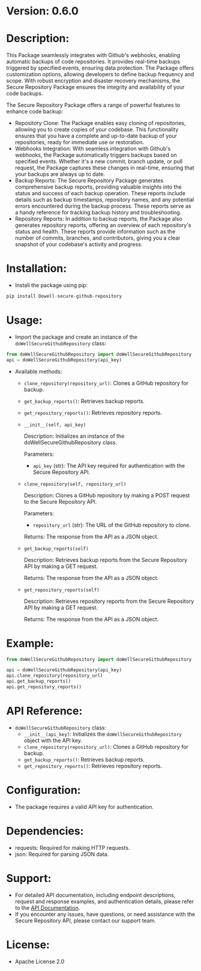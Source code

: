 # Version: 0.6.0
# Description:
This Package seamlessly integrates with Github's webhooks, enabling automatic backups of code repositories. It provides real-time backups triggered by specified events, ensuring data protection. The Package offers customization options, allowing developers to define backup frequency and scope. With robust encryption and disaster recovery mechanisms, the Secure Repository Package ensures the integrity and availability of your code backups.

The Secure Repository Package offers a range of powerful features to enhance code backup:

- Repository Clone: The Package enables easy cloning of repositories, allowing you to create copies of your codebase. This functionality ensures that you have a complete and up-to-date backup of your repositories, ready for immediate use or restoration.
- Webhooks Integration: With seamless integration with Github's webhooks, the Package automatically triggers backups based on specified events. Whether it's a new commit, branch update, or pull request, the Package captures these changes in real-time, ensuring that your backups are always up to date.
- Backup Reports: The Secure Repository Package generates comprehensive backup reports, providing valuable insights into the status and success of each backup operation. These reports include details such as backup timestamps, repository names, and any potential errors encountered during the backup process. These reports serve as a handy reference for tracking backup history and troubleshooting.
- Repository Reports: In addition to backup reports, the Package also generates repository reports, offering an overview of each repository's status and health. These reports provide information such as the number of commits, branches, and contributors, giving you a clear snapshot of your codebase's activity and progress.
# Installation:
- Install the package using pip: 
```python
pip install Dowell-secure-github-repository
```
        
# Usage:
- Import the package and create an instance of the `doWellSecureGithubRepository` class:
    
```python
from doWellSecureGithubRepository import doWellSecureGithubRepository
api = doWellSecureGithubRepository(api_key)
```
    
- Available methods:
    - `clone_repository(repository_url)`: Clones a GitHub repository for backup.
    - `get_backup_reports()`: Retrieves backup reports.
    - `get_repository_reports()`: Retrieves repository reports.
    - `__init__(self, api_key)`
        
        Description: Initializes an instance of the doWellSecureGithubRepository class.
        
        Parameters:
        
        - `api_key` (str): The API key required for authentication with the Secure Repository API.
    - `clone_repository(self, repository_url)`
        
        Description: Clones a GitHub repository by making a POST request to the Secure Repository API.
        
        Parameters:
        
        - `repository_url` (str): The URL of the GitHub repository to clone.
        
        Returns: The response from the API as a JSON object.
        
    - `get_backup_reports(self)`
        
        Description: Retrieves backup reports from the Secure Repository API by making a      GET request.
        
        Returns: The response from the API as a JSON object.
        
    - `get_repository_reports(self)`
        
        Description: Retrieves repository reports from the Secure Repository API by making a GET request.
        
        Returns: The response from the API as a JSON object.
        
# Example:
    
```python
from doWellSecureGithubRepository import doWellSecureGithubRepository

api = doWellSecureGithubRepository(api_key)
api.clone_repository(repository_url)
api.get_backup_reports()
api.get_repository_reports()
```
    
# API Reference:
- `doWellSecureGithubRepository` class:
    - `__init__(api_key)`: Initializes the `doWellSecureGithubRepository` object with the API key.
    - `clone_repository(repository_url)`: Clones a GitHub repository for backup.
    - `get_backup_reports()`: Retrieves backup reports.
    - `get_repository_reports()`: Retrieves repository reports.
# Configuration:
- The package requires a valid API key for authentication.
# Dependencies:
- requests: Required for making HTTP requests.
- json: Required for parsing JSON data.
# Support:
- For detailed API documentation, including endpoint descriptions, request and response examples, and authentication details, please refer to the [API Documentation](https://github.com/DoWellUXLab).
- If you encounter any issues, have questions, or need assistance with the Secure Repository API, please contact our support team.
# License:
- Apache License 2.0